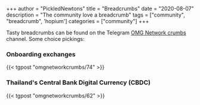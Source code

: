 +++
author = "PickledNewtons"
title = "Breadcrumbs"
date = "2020-08-07"
description = "The community love a breadcrumb"
tags = ["community", "breadcrumb", 'hopium']
categories = ["community"]
+++

Tasty breadcrumbs can be found on the Telegram [OMG Network crumbs](https://t.me/omgnetworkcrumbs) channel. Some choice pickings:

### Onboarding exchanges

{{< tgpost "omgnetworkcrumbs/74" >}}

### Thailand's Central Bank Digital Currency (CBDC)

{{< tgpost "omgnetworkcrumbs/62" >}}
